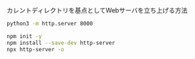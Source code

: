 カレントディレクトリを基点としてWebサーバを立ち上げる方法

```bash
python3 -m http.server 8000
```

```bash
npm init -y
npm install --save-dev http-server
npx http-server -o
```
